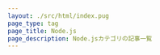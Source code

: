 ```yaml
---
layout: ./src/html/index.pug
page_type: tag
page_title: Node.js
page_description: Node.jsカテゴリの記事一覧
---
```

